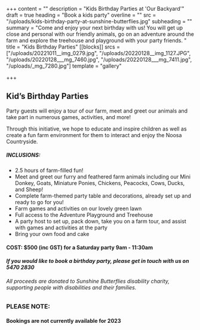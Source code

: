 +++
content = ""
description = "Kids Birthday Parties at 'Our Backyard'"
draft = true
heading = "Book a kids party"
overline = ""
src = "/uploads/kids-birthday-party-at-sunshine-butterflies.jpg"
subheading = ""
summary = "Come and enjoy your next birthday with us! You will get up close and personal with our friendly animals, go on an adventure around the farm and explore the treehouse and playground with your party friends. "
title = "Kids Birthday Parties"
[[blocks]]
srcs = ["/uploads/20221011__img_0279.jpg", "/uploads/20220128__img_1127.JPG", "/uploads/20220128___mg_7460.jpg", "/uploads/20220128___mg_7411.jpg", "/uploads/_mg_7280.jpg"]
template = "gallery"

+++

## Kid’s Birthday Parties

Party guests will enjoy a tour of our farm, meet and greet our animals and take part in numerous games, activities, and more!

Through this initiative, we hope to educate and inspire children as well as create a fun farm environment for them to interact and enjoy the Noosa Countryside.

##### **INCLUSIONS**:

- 2.5 hours of farm-filled fun!
- Meet and greet our furry and feathered farm animals including our Mini Donkey, Goats, Miniature Ponies, Chickens, Peacocks, Cows, Ducks, and Sheep!
- Complete farm-themed party table and decorations, already set up and ready to go for you!
- Farm games and activities on our lovely green lawn
- Full access to the Adventure Playground and Treehouse
- A party host to set up, pack down, take you on a farm tour, and assist with games and activities at the party
- Bring your own food and cake

#### COST: $500 (inc GST) for a Saturday party 9am - 11:30am

**_If you would like to book a birthday party, please get in touch with us on 5470 2830_**

###### All proceeds are donated to Sunshine Butterflies disability charity, supporting people with disabilities and their families.

### PLEASE NOTE:

#### Bookings are not currently available for 2023
